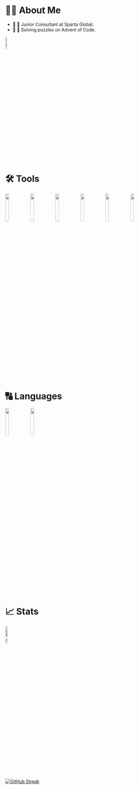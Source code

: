 
# 🧑‍💻 About Me

- 🏢 📡 Junior Consultant at Sparta Global.
- 🎄 🎅 Solving puzzles on Advent of Code.

<div id="header">
          <a href="https://www.linkedin.com/in/nikhil-jha-42-dev-ops/">
                    <img src="https://img.shields.io/badge/LinkedIn-blue?logo=linkedin&logoColor=white" alt="LinkedIn Badge" height=10% width=10%/>
          </a>
</div>

# 🛠️ Tools
<div id="skills">
          <img src="https://cdn.jsdelivr.net/gh/devicons/devicon/icons/amazonwebservices/amazonwebservices-plain-wordmark.svg" height=15% width=15%/> <img src="https://cdn.jsdelivr.net/gh/devicons/devicon/icons/jenkins/jenkins-original.svg" height=15% width=15%/> <img src="https://cdn.jsdelivr.net/gh/devicons/devicon/icons/ansible/ansible-original.svg" height=15% width=15%/> <img src="https://cdn.jsdelivr.net/gh/devicons/devicon/icons/terraform/terraform-original.svg" height=15% width=15%/> <img src="https://cdn.jsdelivr.net/gh/devicons/devicon/icons/docker/docker-original.svg" height=15% width=15%/> <img src="https://cdn.jsdelivr.net/gh/devicons/devicon/icons/kubernetes/kubernetes-plain.svg" height=15% width=15%/> 
          </div>
          
# 🔠 Languages
<div>
            <img src="https://cdn.jsdelivr.net/gh/devicons/devicon/icons/python/python-original.svg" height=15% width=15%/> 
            <img src="https://cdn.jsdelivr.net/gh/devicons/devicon/icons/javascript/javascript-original.svg" height=15% width=15%/>
          
</div>

# 📈 Stats
<div id="profile_views_counter">
          <a><img src="https://komarev.com/ghpvc/?username=NikhilJha42e&color=blue" alt="Profile View Counter" height=12% width=12%/></a>
</div>

[![GitHub Streak](http://github-readme-streak-stats.herokuapp.com?user=NikhilJha42&theme=flag-india&date_format=j%20M%5B%20Y%5D)](https://git.io/streak-stats)
